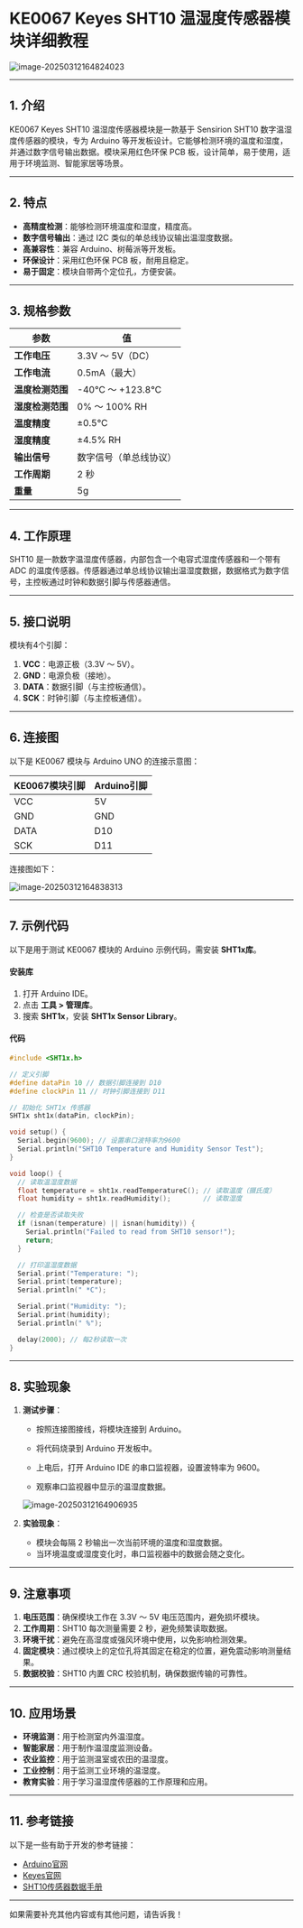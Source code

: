 # **KE0067 Keyes SHT10 温湿度传感器模块详细教程**

![image-20250312164824023](media/image-20250312164824023.png)

---

## **1. 介绍**

KE0067 Keyes SHT10 温湿度传感器模块是一款基于 Sensirion SHT10 数字温湿度传感器的模块，专为 Arduino 等开发板设计。它能够检测环境的温度和湿度，并通过数字信号输出数据。模块采用红色环保 PCB 板，设计简单，易于使用，适用于环境监测、智能家居等场景。

---

## **2. 特点**

- **高精度检测**：能够检测环境温度和湿度，精度高。
- **数字信号输出**：通过 I2C 类似的单总线协议输出温湿度数据。
- **高兼容性**：兼容 Arduino、树莓派等开发板。
- **环保设计**：采用红色环保 PCB 板，耐用且稳定。
- **易于固定**：模块自带两个定位孔，方便安装。

---

## **3. 规格参数**

| 参数            | 值                     |
|-----------------|------------------------|
| **工作电压**    | 3.3V ～ 5V（DC）       |
| **工作电流**    | 0.5mA（最大）          |
| **温度检测范围**| -40℃ ～ +123.8℃       |
| **湿度检测范围**| 0% ～ 100% RH          |
| **温度精度**    | ±0.5℃                 |
| **湿度精度**    | ±4.5% RH              |
| **输出信号**    | 数字信号（单总线协议） |
| **工作周期**    | 2 秒                   |
| **重量**        | 5g                     |

---

## **4. 工作原理**

SHT10 是一款数字温湿度传感器，内部包含一个电容式湿度传感器和一个带有 ADC 的温度传感器。传感器通过单总线协议输出温湿度数据，数据格式为数字信号，主控板通过时钟和数据引脚与传感器通信。

---

## **5. 接口说明**

模块有4个引脚：
1. **VCC**：电源正极（3.3V ～ 5V）。
2. **GND**：电源负极（接地）。
3. **DATA**：数据引脚（与主控板通信）。
4. **SCK**：时钟引脚（与主控板通信）。

---

## **6. 连接图**

以下是 KE0067 模块与 Arduino UNO 的连接示意图：

| KE0067模块引脚 | Arduino引脚 |
| -------------- | ----------- |
| VCC            | 5V          |
| GND            | GND         |
| DATA           | D10         |
| SCK            | D11         |

连接图如下：

![image-20250312164838313](media/image-20250312164838313.png)

---

## **7. 示例代码**

以下是用于测试 KE0067 模块的 Arduino 示例代码，需安装 **SHT1x库**。

#### **安装库**

1. 打开 Arduino IDE。
2. 点击 **工具 > 管理库**。
3. 搜索 **SHT1x**，安装 **SHT1x Sensor Library**。

#### **代码**
```cpp
#include <SHT1x.h>

// 定义引脚
#define dataPin 10 // 数据引脚连接到 D10
#define clockPin 11 // 时钟引脚连接到 D11

// 初始化 SHT1x 传感器
SHT1x sht1x(dataPin, clockPin);

void setup() {
  Serial.begin(9600); // 设置串口波特率为9600
  Serial.println("SHT10 Temperature and Humidity Sensor Test");
}

void loop() {
  // 读取温湿度数据
  float temperature = sht1x.readTemperatureC(); // 读取温度（摄氏度）
  float humidity = sht1x.readHumidity();        // 读取湿度

  // 检查是否读取失败
  if (isnan(temperature) || isnan(humidity)) {
    Serial.println("Failed to read from SHT10 sensor!");
    return;
  }

  // 打印温湿度数据
  Serial.print("Temperature: ");
  Serial.print(temperature);
  Serial.println(" *C");

  Serial.print("Humidity: ");
  Serial.print(humidity);
  Serial.println(" %");

  delay(2000); // 每2秒读取一次
}
```

---

## **8. 实验现象**

1. **测试步骤**：
   - 按照连接图接线，将模块连接到 Arduino。
   
   - 将代码烧录到 Arduino 开发板中。
   
   - 上电后，打开 Arduino IDE 的串口监视器，设置波特率为 9600。
   
   - 观察串口监视器中显示的温湿度数据。
   
   	![image-20250312164906935](media/image-20250312164906935.png)
   
2. **实验现象**：
   - 模块会每隔 2 秒输出一次当前环境的温度和湿度数据。
   - 当环境温度或湿度变化时，串口监视器中的数据会随之变化。

---

## **9. 注意事项**

1. **电压范围**：确保模块工作在 3.3V ～ 5V 电压范围内，避免损坏模块。
2. **工作周期**：SHT10 每次测量需要 2 秒，避免频繁读取数据。
3. **环境干扰**：避免在高湿度或强风环境中使用，以免影响检测效果。
4. **固定模块**：通过模块上的定位孔将其固定在稳定的位置，避免震动影响测量结果。
5. **数据校验**：SHT10 内置 CRC 校验机制，确保数据传输的可靠性。

---

## **10. 应用场景**

- **环境监测**：用于检测室内外温湿度。
- **智能家居**：用于制作温湿度监测设备。
- **农业监控**：用于监测温室或农田的温湿度。
- **工业控制**：用于监测工业环境的温湿度。
- **教育实验**：用于学习温湿度传感器的工作原理和应用。

---

## **11. 参考链接**

以下是一些有助于开发的参考链接：
- [Arduino官网](https://www.arduino.cc/)
- [Keyes官网](http://www.keyes-robot.com/)
- [SHT10传感器数据手册](https://www.sensirion.com/fileadmin/user_upload/customers/sensirion/Dokumente/Humidity_and_Temperature_Sensors/Sensirion_Humidity_Sensors_SHT1x_Datasheet.pdf)

---

如果需要补充其他内容或有其他问题，请告诉我！
